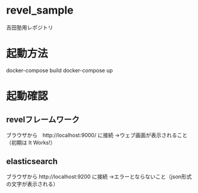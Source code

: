 # revel_sample
吉田塾用レポジトリ

# 起動方法
docker-compose build
docker-compose up

# 起動確認
## revelフレームワーク
ブラウザから　http://localhost:9000/ に接続
→ウェブ画面が表示されること（初期は It Works!）

## elasticsearch
ブラウザから http://localhost:9200 に接続
→エラーとならないこと（json形式の文字が表示される）